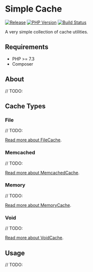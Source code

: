 # Simple Cache

[![Release](https://img.shields.io/badge/release-v1.0.0-blue)](https://github.com/clvarley/cache/tags)
[![PHP Version](https://img.shields.io/badge/php->=%207.3-blue)](https://www.php.net/supported-versions)
[![Build Status](https://travis-ci.com/clvarley/cache.svg?branch=main)](https://travis-ci.com/clvarley/cache)

A very simple collection of cache utilities.

## Requirements

* PHP >= 7.3
* Composer

## About

// TODO:

## Cache Types
### File

// TODO:

[Read more about FileCache](docs/FileCache.md).

### Memcached

// TODO:

[Read more about MemcachedCache](docs/MemcachedCache.md).

### Memory

// TODO:

[Read more about MemoryCache](docs/MemoryCache.md).

### Void

// TODO:

[Read more about VoidCache](docs/VoidCache.md).

## Usage

// TODO:
